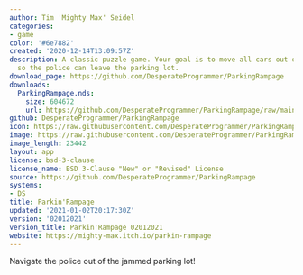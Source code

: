 ```yaml
---
author: Tim 'Mighty Max' Seidel
categories:
- game
color: '#6e7882'
created: '2020-12-14T13:09:57Z'
description: A classic puzzle game. Your goal is to move all cars out of the way,
  so the police can leave the parking lot.
download_page: https://github.com/DesperateProgrammer/ParkingRampage
downloads:
  ParkingRampage.nds:
    size: 604672
    url: https://github.com/DesperateProgrammer/ParkingRampage/raw/main/ParkingRampage.nds
github: DesperateProgrammer/ParkingRampage
icon: https://raw.githubusercontent.com/DesperateProgrammer/ParkingRampage/main/icon.bmp
image: https://raw.githubusercontent.com/DesperateProgrammer/ParkingRampage/main/gfx/title.png
image_length: 23442
layout: app
license: bsd-3-clause
license_name: BSD 3-Clause "New" or "Revised" License
source: https://github.com/DesperateProgrammer/ParkingRampage
systems:
- DS
title: Parkin'Rampage
updated: '2021-01-02T20:17:30Z'
version: '02012021'
version_title: Parkin'Rampage 02012021
website: https://mighty-max.itch.io/parkin-rampage
---
```

Navigate the police out of the jammed parking lot!
